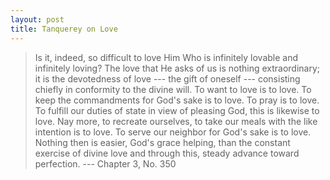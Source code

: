 ```yaml
---
layout: post
title: Tanquerey on Love
---
```

> Is it, indeed, so difficult to love Him Who is infinitely lovable
and infinitely loving? The love that He asks of us is nothing extraordinary;
it is the devotedness of love --- the gift of oneself --- consisting chiefly
in conformity to the divine will. To want to love is to love. To keep the 
commandments for God's sake is to love. To pray is to love. To fulfill our 
duties of state in view of pleasing God, this is likewise to love. Nay more,
to recreate ourselves, to take our meals with the like intention is to love. 
To serve our neighbor for God's sake is to love. Nothing then is easier, God's
grace helping, than the constant exercise of divine love and through this, steady
advance toward perfection.  --- Chapter 3, No. 350

